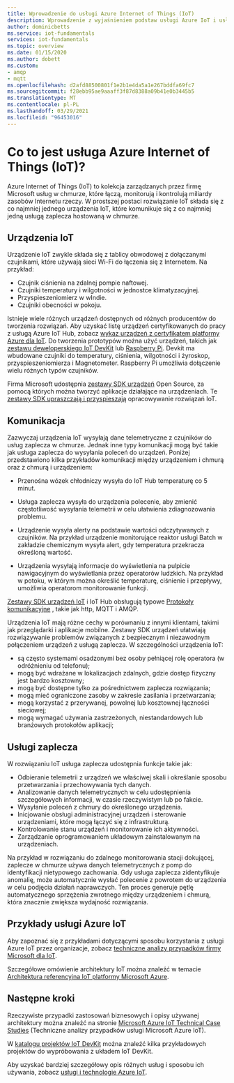 ```yaml
---
title: Wprowadzenie do usługi Azure Internet of Things (IoT)
description: Wprowadzenie z wyjaśnieniem podstaw usługi Azure IoT i usług IoT wraz z przykładami ułatwiającymi zilustrowanie zastosowań IoT.
author: dominicbetts
ms.service: iot-fundamentals
services: iot-fundamentals
ms.topic: overview
ms.date: 01/15/2020
ms.author: dobett
ms.custom:
- amqp
- mqtt
ms.openlocfilehash: d2afd88500801f1e2b1e4da5a1e267bddfa69fc7
ms.sourcegitcommit: f28ebb95ae9aaaff3f87d8388a09b41e0b3445b5
ms.translationtype: MT
ms.contentlocale: pl-PL
ms.lasthandoff: 03/29/2021
ms.locfileid: "96453016"
---
```

# <a name="what-is-azure-internet-of-things-iot"></a>Co to jest usługa Azure Internet of Things (IoT)?

Azure Internet of Things (IoT) to kolekcja zarządzanych przez firmę Microsoft usług w chmurze, które łączą, monitorują i kontrolują miliardy zasobów Internetu rzeczy. W prostszej postaci rozwiązanie IoT składa się z co najmniej jednego urządzenia IoT, które komunikuje się z co najmniej jedną usługą zaplecza hostowaną w chmurze. 

## <a name="iot-devices"></a>Urządzenia IoT

Urządzenie IoT zwykle składa się z tablicy obwodowej z dołączanymi czujnikami, które używają sieci Wi-Fi do łączenia się z Internetem. Na przykład:

* Czujnik ciśnienia na zdalnej pompie naftowej.
* Czujniki temperatury i wilgotności w jednostce klimatyzacyjnej.
* Przyspieszeniomierz w wIndie.
* Czujniki obecności w pokoju.

Istnieje wiele różnych urządzeń dostępnych od różnych producentów do tworzenia rozwiązań. Aby uzyskać listę urządzeń certyfikowanych do pracy z usługą Azure IoT Hub, zobacz [wykaz urządzeń z certyfikatem platformy Azure dla IoT](https://catalog.azureiotsolutions.com/alldevices). Do tworzenia prototypów można użyć urządzeń, takich jak [zestawu deweloperskiego IoT DevKit](https://microsoft.github.io/azure-iot-developer-kit/) lub [Raspberry Pi](https://www.raspberrypi.org/). Devkit ma wbudowane czujniki do temperatury, ciśnienia, wilgotności i żyroskop, przyspieszeniomierza i Magnetometer. Raspberry Pi umożliwia dołączenie wielu różnych typów czujników. 

Firma Microsoft udostępnia [zestawy SDK urządzeń](../iot-hub/iot-hub-devguide-sdks.md) Open Source, za pomocą których można tworzyć aplikacje działające na urządzeniach. Te [zestawy SDK upraszczają i przyspieszają](https://azure.microsoft.com/blog/benefits-of-using-the-azure-iot-sdks-in-your-azure-iot-solution/) opracowywanie rozwiązań IoT.

## <a name="communication"></a>Komunikacja

Zazwyczaj urządzenia IoT wysyłają dane telemetryczne z czujników do usług zaplecza w chmurze. Jednak inne typy komunikacji mogą być takie jak usługa zaplecza do wysyłania poleceń do urządzeń. Poniżej przedstawiono kilka przykładów komunikacji między urządzeniem i chmurą oraz z chmurą i urządzeniem:

* Przenośna wózek chłodniczy wysyła do IoT Hub temperaturę co 5 minut. 

* Usługa zaplecza wysyła do urządzenia polecenie, aby zmienić częstotliwość wysyłania telemetrii w celu ułatwienia zdiagnozowania problemu. 

* Urządzenie wysyła alerty na podstawie wartości odczytywanych z czujników. Na przykład urządzenie monitorujące reaktor usługi Batch w zakładzie chemicznym wysyła alert, gdy temperatura przekracza określoną wartość.

* Urządzenia wysyłają informacje do wyświetlenia na pulpicie nawigacyjnym do wyświetlania przez operatorów ludzkich. Na przykład w potoku, w którym można określić temperaturę, ciśnienie i przepływy, umożliwia operatorom monitorowanie funkcji. 

[Zestawy SDK urządzeń IoT](../iot-hub/iot-hub-devguide-sdks.md) i IoT Hub obsługują typowe [Protokoły komunikacyjne](../iot-hub/iot-hub-devguide-protocols.md) , takie jak http, MQTT i AMQP.

Urządzenia IoT mają różne cechy w porównaniu z innymi klientami, takimi jak przeglądarki i aplikacje mobilne. Zestawy SDK urządzeń ułatwiają rozwiązywanie problemów związanych z bezpiecznym i niezawodnym połączeniem urządzeń z usługą zaplecza.  W szczególności urządzenia IoT:

* są często systemami osadzonymi bez osoby pełniącej rolę operatora (w odróżnieniu od telefonu);
* mogą być wdrażane w lokalizacjach zdalnych, gdzie dostęp fizyczny jest bardzo kosztowny;
* mogą być dostępne tylko za pośrednictwem zaplecza rozwiązania;
* mogą mieć ograniczone zasoby w zakresie zasilania i przetwarzania;
* mogą korzystać z przerywanej, powolnej lub kosztownej łączności sieciowej;
* mogą wymagać używania zastrzeżonych, niestandardowych lub branżowych protokołów aplikacji;

## <a name="back-end-services"></a>Usługi zaplecza 

W rozwiązaniu IoT usługa zaplecza udostępnia funkcje takie jak:

* Odbieranie telemetrii z urządzeń we właściwej skali i określanie sposobu przetwarzania i przechowywania tych danych.
* Analizowanie danych telemetrycznych w celu udostępnienia szczegółowych informacji, w czasie rzeczywistym lub po fakcie.
* Wysyłanie poleceń z chmury do określonego urządzenia. 
* Inicjowanie obsługi administracyjnej urządzeń i sterowanie urządzeniami, które mogą łączyć się z infrastrukturą.
* Kontrolowanie stanu urządzeń i monitorowanie ich aktywności.
* Zarządzanie oprogramowaniem układowym zainstalowanym na urządzeniach.

Na przykład w rozwiązaniu do zdalnego monitorowania stacji dokującej, zaplecze w chmurze używa danych telemetrycznych z pomp do identyfikacji nietypowego zachowania. Gdy usługa zaplecza zidentyfikuje anomalię, może automatycznie wysłać polecenie z powrotem do urządzenia w celu podjęcia działań naprawczych. Ten proces generuje pętlę automatycznego sprzężenia zwrotnego między urządzeniem i chmurą, która znacznie zwiększa wydajność rozwiązania.

## <a name="azure-iot-examples"></a>Przykłady usługi Azure IoT

Aby zapoznać się z przykładami dotyczącymi sposobu korzystania z usługi Azure IoT przez organizacje, zobacz [techniczne analizy przypadków firmy Microsoft dla IoT](https://microsoft.github.io/techcasestudies/#technology=IoT&sortBy=featured). 

Szczegółowe omówienie architektury IoT można znaleźć w temacie [Architektura referencyjna IoT platformy Microsoft Azure](/azure/architecture/reference-architectures/iot).

## <a name="next-steps"></a>Następne kroki

Rzeczywiste przypadki zastosowań biznesowych i opisy używanej architektury można znaleźć na stronie [Microsoft Azure IoT Technical Case Studies](https://microsoft.github.io/techcasestudies/#technology=IoT&sortBy=featured) (Techniczne analizy przypadków usługi Microsoft Azure IoT).

W [katalogu projektów IoT DevKit](https://microsoft.github.io/azure-iot-developer-kit/docs/projects/) można znaleźć kilka przykładowych projektów do wypróbowania z układem IoT DevKit. 

Aby uzyskać bardziej szczegółowy opis różnych usług i sposobu ich używania, zobacz [usługi i technologie Azure IoT](iot-services-and-technologies.md).